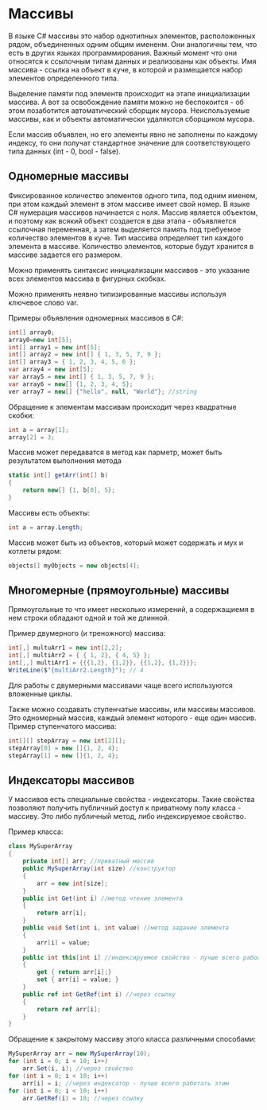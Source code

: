 # Массивы

В языке C# массивы это набор однотипных элементов, расположенных рядом, объединенных одним общим имененм. Они аналогичны тем, что есть в других языках программирования. Важный момент что они относятся к ссылочным типам данных и реализованы как объекты. Имя массива - ссылка на объект в куче, в которой и размещается набор элементов определенного типа. 

Выделение памяти под элементв происходит на этапе инициализации массива. А вот за освобождение памяти можно не беспокоится - об этом позаботится автоматический сборщик мусора. Неиспользуемые массивы, как и объекты автоматически удаляются сборщиком мусора.

Если массив объявлен, но его элементы явно не заполнены по каждому индексу, то они получат стандартное значение для соответствующего типа данных (int - 0, bool - false).
## Одномерные массивы

Фиксированное количество элементов одного типа, под одним именем, при этом каждый элемент в этом массиве имеет свой номер. В языке C# нумерация массивов начинается с ноля. Массив является объектом, и поэтому как всякий объект создается в два этапа - объявляется ссылочная переменная, а затем выделяется память под требуемое количество элементов в куче. Тип массива определяет тип каждого элемента в массиве. Количество элементов, которые будут хранится в массиве задается его размером.

Можно применять синтаксис инициализации массивов - это указание всех элементов массива в фигурных скобках.

Можно применять неявно типизированные массивы используя ключевое слово var.

Примеры объявления одномерных массивов в C#:
```csharp
int[] array0;
array0=new int[5];
int[] array1 = new int[5];
int[] array2 = new int[] { 1, 3, 5, 7, 9 }; 
int[] array3 = { 1, 2, 3, 4, 5, 6 };
var array4 = new int[5];
var array5 = new int[] { 1, 3, 5, 7, 9 };
var array6 = new[] {1, 2, 3, 4, 5};
ver array7 = new[] {"hello", null, "World"}; //string
```
Обращение к элементам массивам происходит через квадратные скобки:
```csharp
int a = array[1];
array[2] = 3;
```
Массив может передаватся в метод как парметр, может быть результатом выполнения метода
```csharp
static int[] getArr(int[] b)
{
    return new[] {1, b[0], 5};
}
```
Массивы есть объекты:
```csharp
int a = array.Length;
```
Массив может быть из объектов, который может содержать и мух и котлеты рядом:
```csharp
objects[] myObjects = new objects[4];
```

## Многомерные (прямоугольные) массивы
Прямоугольные то что имеет несколько измерений, а содержащиемя в нем строки обладают одной и той же длинной.

Пример двумерного (и треножного) массива:
```csharp
int[,] multuArr1 = new int[2,2];
int[,] multiArr2 = { { 1, 2}, { 4, 5} };
int[,,] multiArr1 = {{{1,2}, {1,2}}, {{1,2}, {1,2}}};
WriteLine($"{multiArr2.Length}"); // 4
```
Для работы с двумерными массивами чаще всего используются вложенные циклы.

Также можно создавать ступенчатые массивы, или массивы массивов. Это одномерный массив, каждый элемент которого - еще один массив.
Пример ступенчатого массива:
```csharp
int[][] stepArray = new int[2][];
stepArray[0] = new []{1, 2, 4};
stepArray[1] = new []{1, 2, 4};
```

## Индексаторы массивов
У массивов есть специальные свойства - индексаторы. Такие свойства позволяют получить публичный доступ к приватному полу класса - массиву. Это либо публичный метод, либо индексируемое свойство.

Пример класса:
```csharp
class MySuperArray
{
    private int[] arr; //приватный массив
    public MySuperArray(int size) //конструктор
    {
        arr = new int[size];
    }
    public int Get(int i) //метод чтение элемента
    {
        return arr[i];
    }
    public void Set(int i, int value) //метод задание элемента
    {
        arr[i] = value;
    }
    public int this[int i] //индексируемое свойство - лучше всего рабоать этим
    {
        get { return arr[i];}
        set { arr[i] = value; }
    }
    public ref int GetRef(int i) //через ссылку
    {
        return ref arr[i];
    }
}
```
Обращение к закрытому массиву этого класса различными способами:
```csharp
MySuperArray arr = new MySuperArray(10);
for (int i = 0; i < 10; i++)
    arr.Set(i, i); //через свойство
for (int i = 0; i < 10; i++)
    arr[i] = i; //через индексатор - лучше всего работать этим
for (int i = 0; i < 10; i++)
    arr.GetRef(i) = 10; //через ссылку
```

